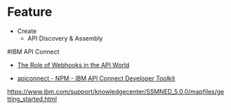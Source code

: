 
# Feature
* Create
  * API Discovery & Assembly
  
#IBM API Connect
* [The Role of Webhooks in the API World](https://dzone.com/articles/webhooks-role-in-the-api-world-1)


* [apiconnect - NPM - IBM API Connect Developer Toolkit](https://www.npmjs.com/package/apiconnect)

https://www.ibm.com/support/knowledgecenter/SSMNED_5.0.0/mapfiles/getting_started.html

